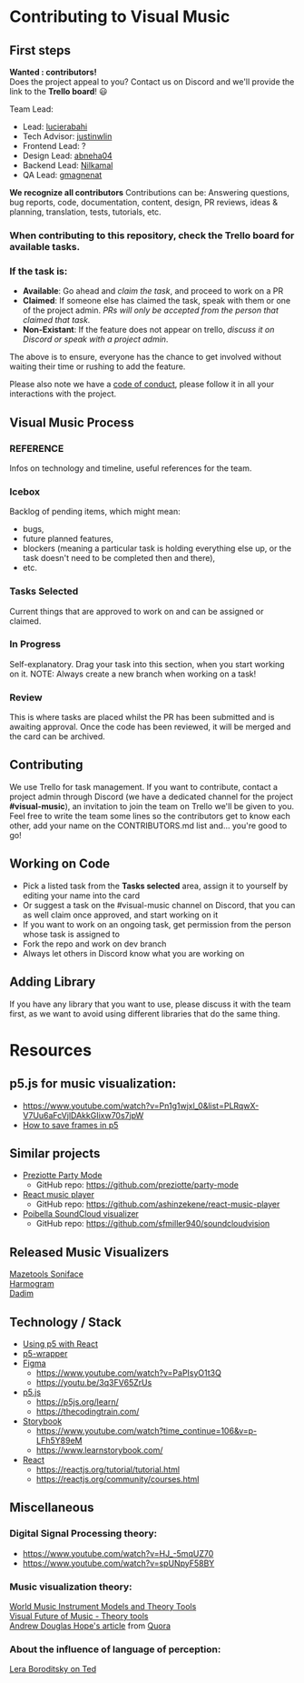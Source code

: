 # Contributing to Visual Music

## First steps
__Wanted : contributors!__                           
Does the project appeal to you? Contact us on Discord and we'll provide the link to the __Trello board__! :smiley:

Team Lead:     
* Lead: [lucierabahi](https://github.com/lucierabahi)
* Tech Advisor: [justinwlin](https://github.com/justinwlin)
* Frontend Lead: ?
* Design Lead: [abneha04](https://github.com/abneha04)   
* Backend Lead: [Nilkamal](https://github.com/Nilkamal)   
* QA Lead: [gmagnenat](https://github.com/gmagnenat)                      

__We recognize all contributors__
Contributions can be:
Answering questions, bug reports, code, documentation, content, design, PR reviews, ideas & planning, translation, tests, tutorials, etc.     

### When contributing to this repository, check the Trello board for available tasks.    
### If the task is:
* __Available__: Go ahead and *claim the task*, and proceed to work on a PR
* __Claimed__: If someone else has claimed the task, speak with them or one of the project admin. *PRs will only be accepted from the person that claimed that task.*
* __Non-Existant__: If the feature does not appear on trello, *discuss it on Discord or speak with a project admin*.

The above is to ensure, everyone has the chance to get involved without waiting their time or rushing to add the feature.

Please also note we have a [code of conduct](https://github.com/zero-to-mastery/visual-music/blob/master/CODE_OF_CONDUCT.md), please follow it in all your interactions with the project.

## Visual Music Process
### REFERENCE
Infos on technology and timeline, useful references for the team.

### Icebox
Backlog of pending items, which might mean:
* bugs,
* future planned features,
* blockers (meaning a particular task is holding everything else up, or the task doesn't need to be completed then and there),
* etc.

### Tasks Selected
Current things that are approved to work on and can be assigned or claimed.

### In Progress
Self-explanatory. Drag your task into this section, when you start working on it.
NOTE: Always create a new branch when working on a task!

### Review
This is where tasks are placed whilst the PR has been submitted and is awaiting approval. Once the code has been reviewed, it will be merged and the card can be archived.


## Contributing
We use Trello for task management. If you want to contribute, contact a project admin through Discord (we have a dedicated channel for the project __#visual-music__), an invitation to join the team on Trello we'll be given to you. Feel free to write the team some lines so the contributors get to know each other, add your name on the CONTRIBUTORS.md list and... you're good to go! 

## Working on Code
* Pick a listed task from the __Tasks selected__ area, assign it to yourself by editing your name into the card
* Or suggest a task on the #visual-music channel on Discord, that you can as well claim once approved, and start working on it
* If you want to work on an ongoing task, get permission from the person whose task is assigned to
* Fork the repo and work on dev branch
* Always let others in Discord know what you are working on
 
## Adding Library
If you have any library that you want to use, please discuss it with the team first, as we want to avoid using different libraries that do the same thing.

# Resources
## p5.js for music visualization: 
* https://www.youtube.com/watch?v=Pn1g1wjxl_0&list=PLRqwX-V7Uu6aFcVjlDAkkGIixw70s7jpW                
* [How to save frames in p5](http://p5js.org/reference/#/p5/saveFrames)             
 
## Similar projects
* [Preziotte Party Mode](https://preziotte.com/partymode/)        
  * GitHub repo: https://github.com/preziotte/party-mode           
* [React music player](https://ashinzekene.github.io/react-music-player/)        
  * GitHub repo: https://github.com/ashinzekene/react-music-player       
* [Poibella SoundCloud visualizer](http://poibella.org/viz2/soundcloudvision/)   
  * GitHub repo: https://github.com/sfmiller940/soundcloudvision    
  
## Released Music Visualizers
[Mazetools Soniface](https://www.mazetools.com/)        
[Harmogram](https://harmogram.com/)       
[Dadim](https://do.adive.in/music/99)    

## Technology / Stack
* [Using p5 with React](https://discourse.processing.org/t/using-react-with-p5-js-es6-support/3298)
* [p5-wrapper](https://www.npmjs.com/package/react-p5-wrapper)           
* [Figma](https://www.figma.com/) 
  * https://www.youtube.com/watch?v=PaPIsyO1t3Q         
  * https://youtu.be/3q3FV65ZrUs     
* [p5.js](http://p5js.org/)    
  * https://p5js.org/learn/                       
  * https://thecodingtrain.com/                                      
* [Storybook](https://storybook.js.org/)            
  * https://www.youtube.com/watch?time_continue=106&v=p-LFh5Y89eM     
  * https://www.learnstorybook.com/      
* [React](https://reactjs.org/)          
  * https://reactjs.org/tutorial/tutorial.html         
  * https://reactjs.org/community/courses.html   
 
## Miscellaneous
### Digital Signal Processing theory:
* https://www.youtube.com/watch?v=HJ_-5mqUZ70 
* https://www.youtube.com/watch?v=spUNpyF58BY
 
### Music visualization theory:        
[World Music Instrument Models and Theory Tools](https://www.facebook.com/WorldMusicInstrumentsAndTheory/)       
[Visual Future of Music - Theory tools](https://visualfutureofmusic.blogspot.com/p/matrices-frequency-atlas.html)   
[Andrew Douglas Hope's article](https://github.com/zero-to-mastery/visual-music/blob/master/Andrew-Douglas-Hope.md)   from [Quora](https://www.quora.com/What-are-ways-of-visualizing-music)  

### About the influence of language of perception:       
[Lera Boroditsky on Ted](https://www.youtube.com/watch?v=RKK7wGAYP6k)  
